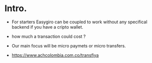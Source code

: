 
# Intro. 

* For starters Easygiro can be coupled to work without any specifical backend if you have a cripto wallet. 

* how much a transaction could cost ? 


* Our main focus will be micro paymets or micro transfers. 


* https://www.achcolombia.com.co/transfiya
